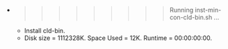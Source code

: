 * >>>>>>>>> Running inst-min-con-cld-bin.sh ...
  * Install cld-bin.
  * Disk size = 1112328K. Space Used = 12K. Runtime = 00:00:00:00.
